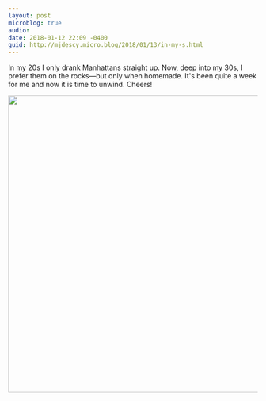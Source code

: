 ```yaml
---
layout: post
microblog: true
audio: 
date: 2018-01-12 22:09 -0400
guid: http://mjdescy.micro.blog/2018/01/13/in-my-s.html
---
```

In my 20s I only drank Manhattans straight up. Now, deep into my 30s, I prefer them on the rocks—but only when homemade. It's been quite a week for me and now it is time to unwind. Cheers!

<img src="http://mjdescy.micro.blog/uploads/2018/7b76a40bbf.jpg" width="600" height="600" />
